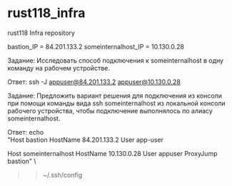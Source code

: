 # rust118_infra
rust118 Infra repository

bastion_IP = 84.201.133.2
someinternalhost_IP = 10.130.0.28

Задание: Исследовать способ подключения к someinternalhost в одну команду на рабочем устройстве.

Ответ:
ssh -J appuser@84.201.133.2 appuser@10.130.0.28

Задание: Предложить вариант решения для подключения из консоли при помощи команды вида ssh someinternalhost из локальной консоли рабочего устройства, чтобы подключение выполнялось по алиасу someinternalhost.

Ответ:
echo \
"Host bastion
    HostName 84.201.133.2
    User app-user

Host someinternalhost
    HostName 10.130.0.28
    User appuser
    ProxyJump bastion" \
>> ~/.ssh/config
